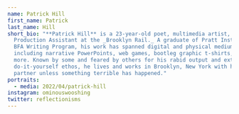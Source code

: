 ```yaml
---
name: Patrick Hill
first_name: Patrick
last_name: Hill
short_bio: "**Patrick Hill** is a 23-year-old poet, multimedia artist, and
  Production Assistant at the _Brooklyn Rail._ A graduate of Pratt Institute’s
  BFA Writing Program, his work has spanned digital and physical mediums
  including narrative PowerPoints, web games, bootleg graphic t-shirts, and
  more. Known by some and feared by others for his rabid output and extreme
  do-it-yourself ethos, he lives and works in Brooklyn, New York with his
  partner unless something terrible has happened."
portraits:
  - media: 2022/04/patrick-hill
instagram: ominouswooshing
twitter: reflectionisms
---
```


